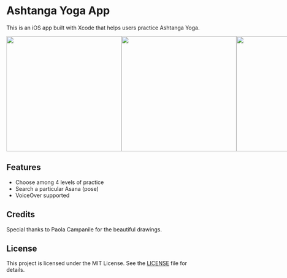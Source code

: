 # Ashtanga Yoga App
This is an iOS app built with Xcode that helps users practice Ashtanga Yoga.
<br>
<div style="display: flex; justify-content: space-between;">
  <img src="https://github.com/user-attachments/assets/f1c12bd8-6cf8-468b-a118-287fff863d85" width="300"/>
  <img src="https://github.com/user-attachments/assets/1e92c7d0-cf05-4eed-9305-a29130776e8c" width="300"/>
  <img src="https://github.com/user-attachments/assets/dae3157a-632a-4c0b-bf0f-0f4eb78ea6dd" width="300"/>
</div>

## Features
- Choose among 4 levels of practice
- Search a particular Asana (pose)
- VoiceOver supported

## Credits
Special thanks to Paola Campanile for the beautiful drawings.

## License
This project is licensed under the MIT License. See the [LICENSE](LICENSE) file for details.
